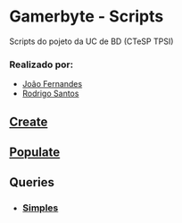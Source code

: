 # Gamerbyte - Scripts

Scripts do pojeto da UC de BD (CTeSP TPSI)

### Realizado por:

- [João Fernandes](https://github.com/JoaoFernandes02)
- [Rodrigo Santos](https://github.com/rodrigosantos003)

## [Create](./create.sql)
## [Populate](./populate.sql)
## Queries
- ### [Simples](./query_sim.sql)
